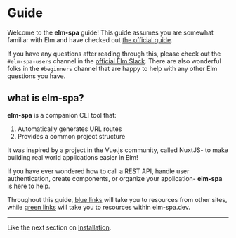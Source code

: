 # Guide

Welcome to the __elm-spa__ guide! This guide assumes you are somewhat familiar with Elm and have checked out [the official guide](https://guide.elm-lang.org).

If you have any questions after reading through this, please check out the `#elm-spa-users` channel in the [official Elm Slack](https://elmlang.herokuapp.com/). There are also wonderful folks in the `#beginners` channel that are happy to help with any other Elm questions you have.

## what is elm-spa?

__elm-spa__ is a companion CLI tool that:

1. Automatically generates URL routes
1. Provides a common project structure

It was inspired by a project in the Vue.js community, called NuxtJS- to make building real world applications easier in Elm!

If you have ever wondered how to call a REST API, handle user authentication, create components, or organize your application- __elm-spa__ is here to help.

Throughout this guide, [blue links](https://elm-lang.org) will take you to resources from other sites, while [green links](/guide/installation) will take you to resources within elm-spa.dev.

---

Like the next section on [Installation](/guide/installation).
